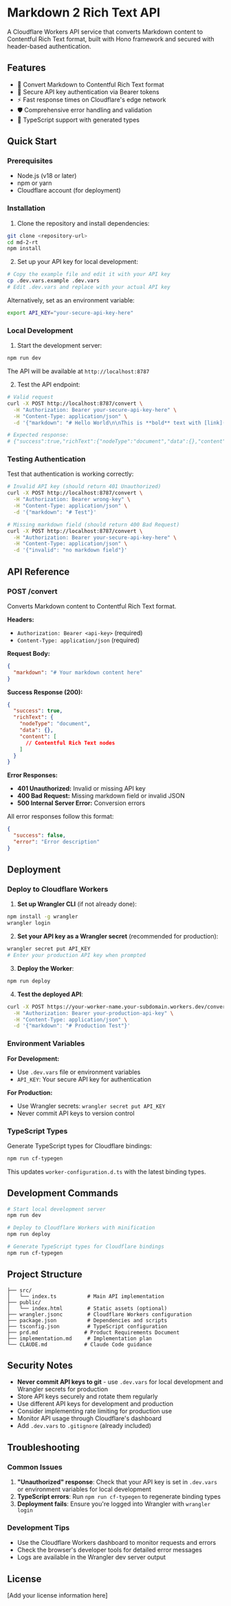 # Markdown 2 Rich Text API

A Cloudflare Workers API service that converts Markdown content to Contentful Rich Text format, built with Hono framework and secured with header-based authentication.

## Features

- 🔄 Convert Markdown to Contentful Rich Text format
- 🔐 Secure API key authentication via Bearer tokens
- ⚡ Fast response times on Cloudflare's edge network
- 🛡️ Comprehensive error handling and validation
- 📝 TypeScript support with generated types

## Quick Start

### Prerequisites

- Node.js (v18 or later)
- npm or yarn
- Cloudflare account (for deployment)

### Installation

1. Clone the repository and install dependencies:

```bash
git clone <repository-url>
cd md-2-rt
npm install
```

2. Set up your API key for local development:

```bash
# Copy the example file and edit it with your API key
cp .dev.vars.example .dev.vars
# Edit .dev.vars and replace with your actual API key
```

Alternatively, set as an environment variable:

```bash
export API_KEY="your-secure-api-key-here"
```

### Local Development

1. Start the development server:

```bash
npm run dev
```

The API will be available at `http://localhost:8787`

2. Test the API endpoint:

```bash
# Valid request
curl -X POST http://localhost:8787/convert \
  -H "Authorization: Bearer your-secure-api-key-here" \
  -H "Content-Type: application/json" \
  -d '{"markdown": "# Hello World\n\nThis is **bold** text with [link](https://example.com)"}'

# Expected response:
# {"success":true,"richText":{"nodeType":"document","data":{},"content":[...]}}
```

### Testing Authentication

Test that authentication is working correctly:

```bash
# Invalid API key (should return 401 Unauthorized)
curl -X POST http://localhost:8787/convert \
  -H "Authorization: Bearer wrong-key" \
  -H "Content-Type: application/json" \
  -d '{"markdown": "# Test"}'

# Missing markdown field (should return 400 Bad Request)
curl -X POST http://localhost:8787/convert \
  -H "Authorization: Bearer your-secure-api-key-here" \
  -H "Content-Type: application/json" \
  -d '{"invalid": "no markdown field"}'
```

## API Reference

### POST /convert

Converts Markdown content to Contentful Rich Text format.

**Headers:**
- `Authorization: Bearer <api-key>` (required)
- `Content-Type: application/json` (required)

**Request Body:**
```json
{
  "markdown": "# Your markdown content here"
}
```

**Success Response (200):**
```json
{
  "success": true,
  "richText": {
    "nodeType": "document",
    "data": {},
    "content": [
      // Contentful Rich Text nodes
    ]
  }
}
```

**Error Responses:**

- **401 Unauthorized:** Invalid or missing API key
- **400 Bad Request:** Missing markdown field or invalid JSON
- **500 Internal Server Error:** Conversion errors

All error responses follow this format:
```json
{
  "success": false,
  "error": "Error description"
}
```

## Deployment

### Deploy to Cloudflare Workers

1. **Set up Wrangler CLI** (if not already done):

```bash
npm install -g wrangler
wrangler login
```

2. **Set your API key as a Wrangler secret** (recommended for production):

```bash
wrangler secret put API_KEY
# Enter your production API key when prompted
```

3. **Deploy the Worker**:

```bash
npm run deploy
```

4. **Test the deployed API**:

```bash
curl -X POST https://your-worker-name.your-subdomain.workers.dev/convert \
  -H "Authorization: Bearer your-production-api-key" \
  -H "Content-Type: application/json" \
  -d '{"markdown": "# Production Test"}'
```

### Environment Variables

**For Development:**
- Use `.dev.vars` file or environment variables
- `API_KEY`: Your secure API key for authentication

**For Production:**
- Use Wrangler secrets: `wrangler secret put API_KEY`
- Never commit API keys to version control

### TypeScript Types

Generate TypeScript types for Cloudflare bindings:

```bash
npm run cf-typegen
```

This updates `worker-configuration.d.ts` with the latest binding types.

## Development Commands

```bash
# Start local development server
npm run dev

# Deploy to Cloudflare Workers with minification
npm run deploy

# Generate TypeScript types for Cloudflare bindings
npm run cf-typegen
```

## Project Structure

```
├── src/
│   └── index.ts          # Main API implementation
├── public/
│   └── index.html        # Static assets (optional)
├── wrangler.jsonc        # Cloudflare Workers configuration
├── package.json          # Dependencies and scripts
├── tsconfig.json         # TypeScript configuration
├── prd.md               # Product Requirements Document
├── implementation.md     # Implementation plan
└── CLAUDE.md            # Claude Code guidance
```

## Security Notes

- **Never commit API keys to git** - use `.dev.vars` for local development and Wrangler secrets for production
- Store API keys securely and rotate them regularly
- Use different API keys for development and production
- Consider implementing rate limiting for production use
- Monitor API usage through Cloudflare's dashboard
- Add `.dev.vars` to `.gitignore` (already included)

## Troubleshooting

### Common Issues

1. **"Unauthorized" response**: Check that your API key is set in `.dev.vars` or environment variables for local development
2. **TypeScript errors**: Run `npm run cf-typegen` to regenerate binding types
3. **Deployment fails**: Ensure you're logged into Wrangler with `wrangler login`

### Development Tips

- Use the Cloudflare Workers dashboard to monitor requests and errors
- Check the browser's developer tools for detailed error messages
- Logs are available in the Wrangler dev server output

## License

[Add your license information here]
